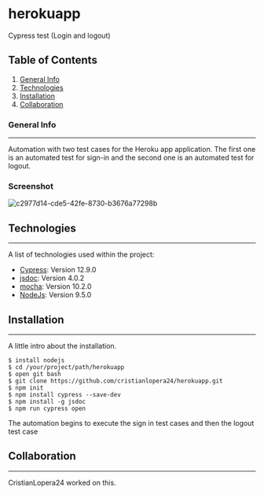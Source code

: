 # herokuapp


Cypress test (Login and logout)


## Table of Contents
1. [General Info](#general-info)
2. [Technologies](#technologies)
3. [Installation](#installation)
4. [Collaboration](#collaboration)

### General Info
***
Automation with two test cases for the Heroku app application. The first one is an automated test for sign-in and the second one is an automated test for logout.

### Screenshot

![c2977d14-cde5-42fe-8730-b3676a77298b](https://user-images.githubusercontent.com/56046255/230445397-6cf02143-c337-42b4-a537-305c665d4ca3.jpg)

## Technologies
***
A list of technologies used within the project:

* [Cypress](https://www.cypress.io/): Version 12.9.0
* [jsdoc](https://jsdoc.app/): Version 4.0.2
* [mocha](https://mochajs.org/): Version 10.2.0
* [NodeJs](https://nodejs.org/en/download): Version 9.5.0

## Installation
***
A little intro about the installation. 
```
$ install nodejs
$ cd /your/project/path/herokuapp
$ open git bash
$ git clone https://github.com/cristianlopera24/herokuapp.git
$ npm init
$ npm install cypress --save-dev
$ npm install -g jsdoc
$ npm run cypress open
```
The automation begins to execute the sign in test cases and then the logout test case
## Collaboration
***

CristianLopera24 worked on this.

